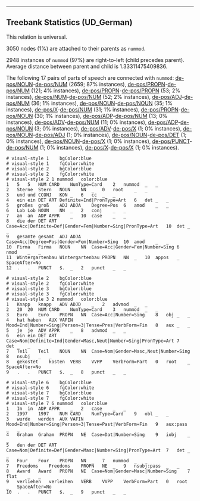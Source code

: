 

--------------------------------------------------------------------------------

## Treebank Statistics (UD_German)

This relation is universal.

3050 nodes (1%) are attached to their parents as `nummod`.

2948 instances of `nummod` (97%) are right-to-left (child precedes parent).
Average distance between parent and child is 1.33311475409836.

The following 17 pairs of parts of speech are connected with `nummod`: [de-pos/NOUN]()-[de-pos/NUM]() (2659; 87% instances), [de-pos/PROPN]()-[de-pos/NUM]() (121; 4% instances), [de-pos/PROPN]()-[de-pos/PROPN]() (53; 2% instances), [de-pos/NUM]()-[de-pos/NUM]() (52; 2% instances), [de-pos/ADJ]()-[de-pos/NUM]() (36; 1% instances), [de-pos/NOUN]()-[de-pos/NOUN]() (35; 1% instances), [de-pos/X]()-[de-pos/NUM]() (31; 1% instances), [de-pos/PROPN]()-[de-pos/NOUN]() (30; 1% instances), [de-pos/ADP]()-[de-pos/NUM]() (13; 0% instances), [de-pos/ADV]()-[de-pos/NUM]() (11; 0% instances), [de-pos/ADP]()-[de-pos/NOUN]() (3; 0% instances), [de-pos/ADV]()-[de-pos/X]() (1; 0% instances), [de-pos/NOUN]()-[de-pos/ADJ]() (1; 0% instances), [de-pos/NOUN]()-[de-pos/DET]() (1; 0% instances), [de-pos/NOUN]()-[de-pos/X]() (1; 0% instances), [de-pos/PUNCT]()-[de-pos/NUM]() (1; 0% instances), [de-pos/X]()-[de-pos/X]() (1; 0% instances).


~~~ conllu
# visual-style 1	bgColor:blue
# visual-style 1	fgColor:white
# visual-style 2	bgColor:blue
# visual-style 2	fgColor:white
# visual-style 2 1 nummod	color:blue
1	5	5	NUM	CARD	NumType=Card	2	nummod	_	_
2	Sterne	Stern	NOUN	NN	_	0	root	_	_
3	und	und	CCONJ	KON	_	6	cc	_	_
4	ein	ein	DET	ART	Definite=Ind|PronType=Art	6	det	_	_
5	großes	groß	ADJ	ADJA	Degree=Pos	6	amod	_	_
6	Lob	Lob	NOUN	NN	_	2	conj	_	_
7	an	an	ADP	APPR	_	10	case	_	_
8	die	der	DET	ART	Case=Acc|Definite=Def|Gender=Fem|Number=Sing|PronType=Art	10	det	_	_
9	gesamte	gesamt	ADJ	ADJA	Case=Acc|Degree=Pos|Gender=Fem|Number=Sing	10	amod	_	_
10	Firma	Firma	NOUN	NN	Case=Acc|Gender=Fem|Number=Sing	6	nmod	_	_
11	Wintergartenbau	Wintergartenbau	PROPN	NN	_	10	appos	_	SpaceAfter=No
12	.	.	PUNCT	$.	_	2	punct	_	_

~~~


~~~ conllu
# visual-style 2	bgColor:blue
# visual-style 2	fgColor:white
# visual-style 3	bgColor:blue
# visual-style 3	fgColor:white
# visual-style 3 2 nummod	color:blue
1	Knapp	knapp	ADV	ADJD	_	2	advmod	_	_
2	20	20	NUM	CARD	NumType=Card	3	nummod	_	_
3	Euro	Euro	PROPN	NN	Case=Acc|Number=Sing	8	obj	_	_
4	hat	haben	AUX	VAFIN	Mood=Ind|Number=Sing|Person=3|Tense=Pres|VerbForm=Fin	8	aux	_	_
5	je	je	ADV	APPR	_	8	advmod	_	_
6	ein	ein	DET	ART	Case=Nom|Definite=Ind|Gender=Masc,Neut|Number=Sing|PronType=Art	7	det	_	_
7	Teil	Teil	NOUN	NN	Case=Nom|Gender=Masc,Neut|Number=Sing	8	nsubj	_	_
8	gekostet	kosten	VERB	VVPP	VerbForm=Part	0	root	_	SpaceAfter=No
9	.	.	PUNCT	$.	_	8	punct	_	_

~~~


~~~ conllu
# visual-style 6	bgColor:blue
# visual-style 6	fgColor:white
# visual-style 7	bgColor:blue
# visual-style 7	fgColor:white
# visual-style 7 6 nummod	color:blue
1	In	in	ADP	APPR	_	2	case	_	_
2	1997	1997	NUM	CARD	NumType=Card	9	obl	_	_
3	wurde	werden	AUX	VAFIN	Mood=Ind|Number=Sing|Person=3|Tense=Past|VerbForm=Fin	9	aux:pass	_	_
4	Graham	Graham	PROPN	NE	Case=Dat|Number=Sing	9	iobj	_	_
5	den	der	DET	ART	Case=Nom|Definite=Def|Gender=Masc|Number=Sing|PronType=Art	7	det	_	_
6	Four	Four	PROPN	NN	_	7	nummod	_	_
7	Freedoms	Freedoms	PROPN	NE	_	9	nsubj:pass	_	_
8	Award	Award	PROPN	NE	Case=Nom|Gender=Masc|Number=Sing	7	flat	_	_
9	verliehen	verleihen	VERB	VVPP	VerbForm=Part	0	root	_	SpaceAfter=No
10	.	.	PUNCT	$.	_	9	punct	_	_

~~~


